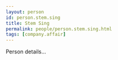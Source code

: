 ```yaml
---
layout: person
id: person.stem.sing
title: Stem Sing
permalink: people/person.stem.sing.html
tags: [company.affair]
---
```


Person details...
